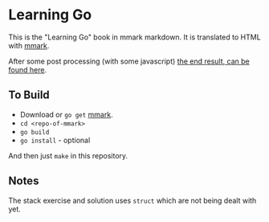 # Learning Go

This is the "Learning Go" book in mmark markdown. It is translated
to HTML with [mmark](https://github.com/mmarkdown/mmark).

After some post processing (with some javascript) [the end result, can be found
here](http://miek.nl/go/learninggo.html).

## To Build

* Download or `go get` [mmark](https://github.com/mmarkdown/mmark).
* `cd <repo-of-mmark>`
* `go build`
* `go install` - optional

And then just `make` in this repository.

## Notes

The stack exercise and solution uses `struct` which are not being dealt with yet.
